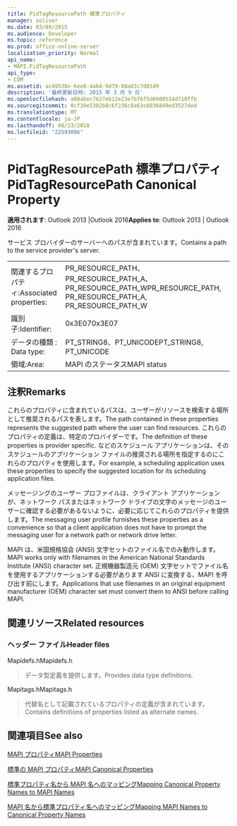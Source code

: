```yaml
---
title: PidTagResourcePath 標準プロパティ
manager: soliver
ms.date: 03/09/2015
ms.audience: Developer
ms.topic: reference
ms.prod: office-online-server
localization_priority: Normal
api_name:
- MAPI.PidTagResourcePath
api_type:
- COM
ms.assetid: ac49538e-6ee8-4ab4-9d79-88a83c7d0149
description: '最終更新日時: 2015 年 3 月 9 日'
ms.openlocfilehash: a00abec7627eb12e23e7b76f5d0900514d710ffb
ms.sourcegitcommit: 0cf39e5382b8c6f236c8a63c6036849ed3527ded
ms.translationtype: MT
ms.contentlocale: ja-JP
ms.lasthandoff: 08/23/2018
ms.locfileid: "22593096"
---
```

# <a name="pidtagresourcepath-canonical-property"></a><span data-ttu-id="dc4e7-103">PidTagResourcePath 標準プロパティ</span><span class="sxs-lookup"><span data-stu-id="dc4e7-103">PidTagResourcePath Canonical Property</span></span>

  
  
<span data-ttu-id="dc4e7-104">**適用されます**: Outlook 2013 |Outlook 2016</span><span class="sxs-lookup"><span data-stu-id="dc4e7-104">**Applies to**: Outlook 2013 | Outlook 2016</span></span> 
  
<span data-ttu-id="dc4e7-105">サービス プロバイダーのサーバーへのパスが含まれています。</span><span class="sxs-lookup"><span data-stu-id="dc4e7-105">Contains a path to the service provider's server.</span></span>
  
|||
|:-----|:-----|
|<span data-ttu-id="dc4e7-106">関連するプロパティ:</span><span class="sxs-lookup"><span data-stu-id="dc4e7-106">Associated properties:</span></span>  <br/> |<span data-ttu-id="dc4e7-107">PR_RESOURCE_PATH、PR_RESOURCE_PATH_A、PR_RESOURCE_PATH_W</span><span class="sxs-lookup"><span data-stu-id="dc4e7-107">PR_RESOURCE_PATH, PR_RESOURCE_PATH_A, PR_RESOURCE_PATH_W</span></span>  <br/> |
|<span data-ttu-id="dc4e7-108">識別子:</span><span class="sxs-lookup"><span data-stu-id="dc4e7-108">Identifier:</span></span>  <br/> |<span data-ttu-id="dc4e7-109">0x3E07</span><span class="sxs-lookup"><span data-stu-id="dc4e7-109">0x3E07</span></span>  <br/> |
|<span data-ttu-id="dc4e7-110">データの種類 : </span><span class="sxs-lookup"><span data-stu-id="dc4e7-110">Data type:</span></span>  <br/> |<span data-ttu-id="dc4e7-111">PT_STRING8、PT_UNICODE</span><span class="sxs-lookup"><span data-stu-id="dc4e7-111">PT_STRING8, PT_UNICODE</span></span>  <br/> |
|<span data-ttu-id="dc4e7-112">領域:</span><span class="sxs-lookup"><span data-stu-id="dc4e7-112">Area:</span></span>  <br/> |<span data-ttu-id="dc4e7-113">MAPI のステータス</span><span class="sxs-lookup"><span data-stu-id="dc4e7-113">MAPI status</span></span>  <br/> |
   
## <a name="remarks"></a><span data-ttu-id="dc4e7-114">注釈</span><span class="sxs-lookup"><span data-stu-id="dc4e7-114">Remarks</span></span>

<span data-ttu-id="dc4e7-115">これらのプロパティに含まれているパスは、ユーザーがリソースを検索する場所として推奨されるパスを表します。</span><span class="sxs-lookup"><span data-stu-id="dc4e7-115">The path contained in these properties represents the suggested path where the user can find resources.</span></span> <span data-ttu-id="dc4e7-116">これらのプロパティの定義は、特定のプロバイダーです。</span><span class="sxs-lookup"><span data-stu-id="dc4e7-116">The definition of these properties is provider specific.</span></span> <span data-ttu-id="dc4e7-117">などのスケジュール アプリケーションは、そのスケジュールのアプリケーション ファイルの推奨される場所を指定するのにこれらのプロパティを使用します。</span><span class="sxs-lookup"><span data-stu-id="dc4e7-117">For example, a scheduling application uses these properties to specify the suggested location for its scheduling application files.</span></span>
  
<span data-ttu-id="dc4e7-118">メッセージングのユーザー プロファイルは、クライアント アプリケーションが、ネットワーク パスまたはネットワーク ドライブの文字のメッセージのユーザーに確認する必要があるないように、必要に応じてこれらのプロパティを提供します。</span><span class="sxs-lookup"><span data-stu-id="dc4e7-118">The messaging user profile furnishes these properties as a convenience so that a client application does not have to prompt the messaging user for a network path or network drive letter.</span></span>
  
<span data-ttu-id="dc4e7-119">MAPI は、米国規格協会 (ANSI) 文字セットのファイル名でのみ動作します。</span><span class="sxs-lookup"><span data-stu-id="dc4e7-119">MAPI works only with filenames in the American National Standards Institute (ANSI) character set.</span></span> <span data-ttu-id="dc4e7-120">正規機器製造元 (OEM) 文字セットでファイル名を使用するアプリケーションする必要があります ANSI に変換する、MAPI を呼び出す前にします。</span><span class="sxs-lookup"><span data-stu-id="dc4e7-120">Applications that use filenames in an original equipment manufacturer (OEM) character set must convert them to ANSI before calling MAPI.</span></span>
  
## <a name="related-resources"></a><span data-ttu-id="dc4e7-121">関連リソース</span><span class="sxs-lookup"><span data-stu-id="dc4e7-121">Related resources</span></span>

### <a name="header-files"></a><span data-ttu-id="dc4e7-122">ヘッダー ファイル</span><span class="sxs-lookup"><span data-stu-id="dc4e7-122">Header files</span></span>

<span data-ttu-id="dc4e7-123">Mapidefs.h</span><span class="sxs-lookup"><span data-stu-id="dc4e7-123">Mapidefs.h</span></span>
  
> <span data-ttu-id="dc4e7-124">データ型定義を提供します。</span><span class="sxs-lookup"><span data-stu-id="dc4e7-124">Provides data type definitions.</span></span>
    
<span data-ttu-id="dc4e7-125">Mapitags.h</span><span class="sxs-lookup"><span data-stu-id="dc4e7-125">Mapitags.h</span></span>
  
> <span data-ttu-id="dc4e7-126">代替名として記載されているプロパティの定義が含まれています。</span><span class="sxs-lookup"><span data-stu-id="dc4e7-126">Contains definitions of properties listed as alternate names.</span></span>
    
## <a name="see-also"></a><span data-ttu-id="dc4e7-127">関連項目</span><span class="sxs-lookup"><span data-stu-id="dc4e7-127">See also</span></span>



[<span data-ttu-id="dc4e7-128">MAPI プロパティ</span><span class="sxs-lookup"><span data-stu-id="dc4e7-128">MAPI Properties</span></span>](mapi-properties.md)
  
[<span data-ttu-id="dc4e7-129">標準の MAPI プロパティ</span><span class="sxs-lookup"><span data-stu-id="dc4e7-129">MAPI Canonical Properties</span></span>](mapi-canonical-properties.md)
  
[<span data-ttu-id="dc4e7-130">標準プロパティ名から MAPI 名へのマッピング</span><span class="sxs-lookup"><span data-stu-id="dc4e7-130">Mapping Canonical Property Names to MAPI Names</span></span>](mapping-canonical-property-names-to-mapi-names.md)
  
[<span data-ttu-id="dc4e7-131">MAPI 名から標準プロパティ名へのマッピング</span><span class="sxs-lookup"><span data-stu-id="dc4e7-131">Mapping MAPI Names to Canonical Property Names</span></span>](mapping-mapi-names-to-canonical-property-names.md)

